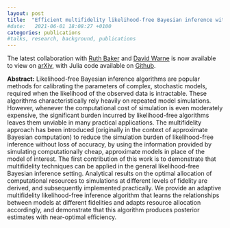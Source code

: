 ```yaml
---
layout: post
title:  "Efficient multifidelity likelihood-free Bayesian inference with adaptive computational resource allocation"
#date:   2021-06-01 18:08:27 +0100
categories: publications
#talks, research, background, publications
---
```


The latest collaboration with [Ruth Baker](https://www.iamruthbaker.com/) and [David Warne](https://twitter.com/davidjwarne) is now available to view on [arXiv](https://arxiv.org/abs/2112.11971), with Julia code available on [Github](https://github.com/tpprescott/mf-lf).

**Abstract:**
Likelihood-free Bayesian inference algorithms are popular methods for calibrating the parameters of complex, stochastic models, required when the likelihood of the observed data is intractable.
These algorithms characteristically rely heavily on repeated model simulations.
However, whenever the computational cost of simulation is even moderately expensive, the significant burden incurred by likelihood-free algorithms leaves them unviable in many practical applications.
The multifidelity approach has been introduced (originally in the context of approximate Bayesian computation) to reduce the simulation burden of likelihood-free inference without loss of accuracy, by using the information provided by simulating computationally cheap, approximate models in place of the model of interest.
The first contribution of this work is to demonstrate that multifidelity techniques can be applied in the general likelihood-free Bayesian inference setting.
Analytical results on the optimal allocation of computational resources to simulations at different levels of fidelity are derived, and subsequently implemented practically.
We provide an adaptive multifidelity likelihood-free inference algorithm that learns the relationships between models at different fidelities and adapts resource allocation accordingly, and demonstrate that this algorithm produces posterior estimates with near-optimal efficiency. 
